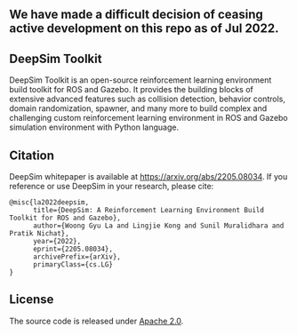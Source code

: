## We have made a difficult decision of ceasing active development on this repo as of Jul 2022.

## DeepSim Toolkit

DeepSim Toolkit is an open-source reinforcement learning environment build toolkit for ROS and Gazebo. It provides the building blocks of extensive advanced features such as collision detection, behavior controls, domain randomization, spawner, and many more to build complex and challenging custom reinforcement learning environment in ROS and Gazebo simulation environment with Python language.

## Citation

DeepSim whitepaper is available at https://arxiv.org/abs/2205.08034.
If you reference or use DeepSim in your research, please cite:

```
@misc{la2022deepsim,
      title={DeepSim: A Reinforcement Learning Environment Build Toolkit for ROS and Gazebo}, 
      author={Woong Gyu La and Lingjie Kong and Sunil Muralidhara and Pratik Nichat},
      year={2022},
      eprint={2205.08034},
      archivePrefix={arXiv},
      primaryClass={cs.LG}
}
```

## License

The source code is released under [Apache 2.0](https://aws.amazon.com/apache-2-0/).
